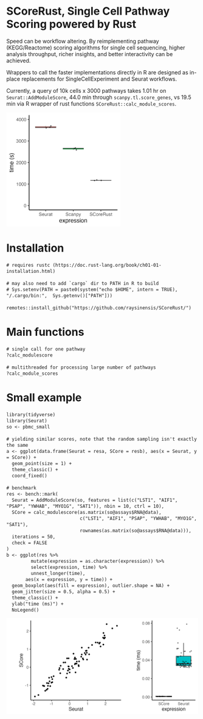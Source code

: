 # SCoreRust, Single Cell Pathway Scoring powered by Rust

Speed can be workflow altering. By reimplementing pathway (KEGG/Reactome) scoring algorithms for single cell sequencing, higher analysis throughput, richer insights, and better interactivity can be achieved.

Wrappers to call the faster implementations directly in R are designed as in-place replacements for SingleCellExperiment and Seurat workflows.

Currently, a query of 10k cells x 3000 pathways takes 1.01 hr on `Seurat::AddModuleScore`, 44.0 min through `scanpy.tl.score_genes`, vs 19.5 min via R wrapper of rust functions `SCoreRust::calc_module_scores`.

<img src="inst/bench3000.png" width="300" align="center">

# Installation

```
# requires rustc (https://doc.rust-lang.org/book/ch01-01-installation.html)

# may also need to add `cargo` dir to PATH in R to build
# Sys.setenv(PATH = paste0(system("echo $HOME", intern = TRUE), "/.cargo/bin:",  Sys.getenv()["PATH"]))

remotes::install_github("https://github.com/raysinensis/SCoreRust/")
```

# Main functions

```
# single call for one pathway
?calc_modulescore

# multithreaded for processing large number of pathways
?calc_module_scores
```

# Small example

```
library(tidyverse)
library(Seurat)
so <- pbmc_small

# yielding similar scores, note that the random sampling isn't exactly the same
a <- ggplot(data.frame(Seurat = resa, SCore = resb), aes(x = Seurat, y = SCore)) + 
  geom_point(size = 1) +
  theme_classic() +
  coord_fixed()
  
# benchmark
res <- bench::mark(
  Seurat = AddModuleScore(so, features = list(c("LST1", "AIF1", "PSAP", "YWHAB", "MYO1G", "SAT1")), nbin = 10, ctrl = 10),
  SCore = calc_modulescore(as.matrix(so@assays$RNA@data),
                           c("LST1", "AIF1", "PSAP", "YWHAB", "MYO1G", "SAT1"),
                           rownames(as.matrix(so@assays$RNA@data))),
  iterations = 50,
  check = FALSE
)
b <- ggplot(res %>%
         mutate(expression = as.character(expression)) %>%
         select(expression, time) %>%
         unnest_longer(time), 
       aes(x = expression, y = time)) +
  geom_boxplot(aes(fill = expression), outlier.shape = NA) +
  geom_jitter(size = 0.5, alpha = 0.5) +
  theme_classic() +
  ylab("time (ms)") +
  NoLegend()
```

<img src="inst/bench1.png" width="600" align="center">
